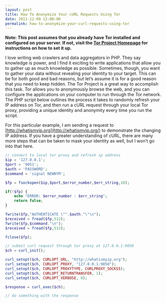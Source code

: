 ```yaml
---
layout: post
title: How To Anonymize Your cURL Requests Using Tor
date: 2011-12-09 12:00:00
permalink: how-to-anonymize-your-curl-requests-using-tor
---
```

**Note: This post assumes that you already have Tor installed and configured on your server. If not, visit the [Tor Project Homepage](https://www.torproject.org/) for instructions on how to set it up.**

I love writing web crawlers and data aggregators in PHP. They say knowledge is power, and I find it exciting to write applications that allow you to gather up as much knowledge as possible. Sometimes, though, you want to gather your data without revealing your identity to your target. This can be for both good and bad reasons, but let’s assume it is for a good reason that you need to keep hidden. The Tor Project is a great way to accomplish this task. Tor allows you to anonymously browse the web, and you can configure the applications on your computer to run through the Tor network. The PHP script below outlines the process it takes to randomly refresh your IP address on Tor, and then run a cURL request through your local Tor proxy, providing a unique identity and anonymity every time you run the script.

For this particular example, I am sending a request to [http://whatismyip.org](http://whatismyip.org/) to demonstrate the changing IP address. If you have a greater understanding of cURL, there are many more steps that can be taken to mask your identity as well, but I won’t go into that here.

```php
// connect to local tor proxy and refresh ip address
$ip = '127.0.0.1';
$port = '9051';
$auth = 'PASSWORD';
$command = 'signal NEWNYM';

$fp = fsockopen($ip,$port,$error_number,$err_string,10);

if(!$fp) {
    echo "ERROR: $error_number : $err_string";
    return false;
}

fwrite($fp,"AUTHENTICATE \"".$auth."\"\n");
$received = fread($fp,512);
fwrite($fp,$command."\n");
$received = fread($fp,512);

fclose($fp);

// submit curl request through tor proxy at 127.0.0.1:9050
$ch = curl_init();

curl_setopt($ch, CURLOPT_URL, "http://whatismyip.org");
curl_setopt($ch, CURLOPT_PROXY, "127.0.0.1:9050");
curl_setopt($ch, CURLOPT_PROXYTYPE, CURLPROXY_SOCKS5);
curl_setopt($ch, CURLOPT_RETURNTRANSFER, 1);
curl_setopt($ch, CURLOPT_VERBOSE, 0);

$response = curl_exec($ch);

// do something with the response
```
